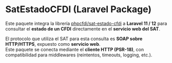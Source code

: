 # SatEstadoCFDI (Laravel Package)

Este paquete integra la librería [phpcfdi/sat-estado-cfdi](https://github.com/phpcfdi/sat-estado-cfdi) a **Laravel 11 /
12**
para consultar el **estado de un CFDI** directamente en el **servicio web del SAT**.

El protocolo que utiliza el SAT para esta consulta es **SOAP sobre HTTP/HTTPS**, expuesto como **servicio web**.  
Este paquete se conecta mediante el **cliente HTTP (PSR-18)**, con compatibilidad para middlewares (reintentos,
timeouts, logging, etc.).
